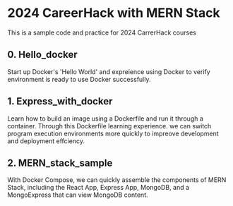 # 2024 CareerHack with MERN Stack
This is a sample code and practice for 2024 CarrerHack courses

## 0. Hello_docker

Start up Docker's 'Hello World' and expreience using Docker to verify environment is ready to use Docker successfully.

## 1. Express_with_docker

Learn how to build an image using a Dockerfile and run it through a container. Through this Dockerfile learning experience. we can switch program execution environments more quickly to impreove development and deployment effciency.

## 2. MERN_stack_sample

With Docker Compose, we can quickly assemble the components of MERN Stack, including the React App, Express App, MongoDB, and a MongoExpress that can view MongoDB content.

